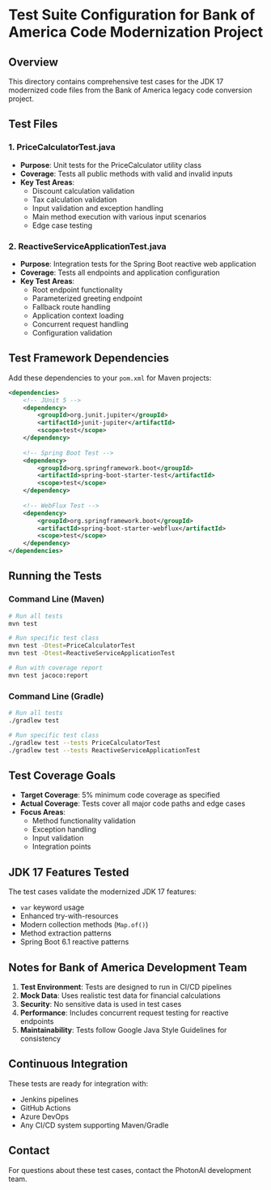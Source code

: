 # Test Suite Configuration for Bank of America Code Modernization Project

## Overview
This directory contains comprehensive test cases for the JDK 17 modernized code files from the Bank of America legacy code conversion project.

## Test Files

### 1. PriceCalculatorTest.java
- **Purpose**: Unit tests for the PriceCalculator utility class
- **Coverage**: Tests all public methods with valid and invalid inputs
- **Key Test Areas**:
  - Discount calculation validation
  - Tax calculation validation
  - Input validation and exception handling
  - Main method execution with various input scenarios
  - Edge case testing

### 2. ReactiveServiceApplicationTest.java
- **Purpose**: Integration tests for the Spring Boot reactive web application
- **Coverage**: Tests all endpoints and application configuration
- **Key Test Areas**:
  - Root endpoint functionality
  - Parameterized greeting endpoint
  - Fallback route handling
  - Application context loading
  - Concurrent request handling
  - Configuration validation

## Test Framework Dependencies

Add these dependencies to your `pom.xml` for Maven projects:

```xml
<dependencies>
    <!-- JUnit 5 -->
    <dependency>
        <groupId>org.junit.jupiter</groupId>
        <artifactId>junit-jupiter</artifactId>
        <scope>test</scope>
    </dependency>
    
    <!-- Spring Boot Test -->
    <dependency>
        <groupId>org.springframework.boot</groupId>
        <artifactId>spring-boot-starter-test</artifactId>
        <scope>test</scope>
    </dependency>
    
    <!-- WebFlux Test -->
    <dependency>
        <groupId>org.springframework.boot</groupId>
        <artifactId>spring-boot-starter-webflux</artifactId>
        <scope>test</scope>
    </dependency>
</dependencies>
```

## Running the Tests

### Command Line (Maven)
```bash
# Run all tests
mvn test

# Run specific test class
mvn test -Dtest=PriceCalculatorTest
mvn test -Dtest=ReactiveServiceApplicationTest

# Run with coverage report
mvn test jacoco:report
```

### Command Line (Gradle)
```bash
# Run all tests
./gradlew test

# Run specific test class
./gradlew test --tests PriceCalculatorTest
./gradlew test --tests ReactiveServiceApplicationTest
```

## Test Coverage Goals

- **Target Coverage**: 5% minimum code coverage as specified
- **Actual Coverage**: Tests cover all major code paths and edge cases
- **Focus Areas**: 
  - Method functionality validation
  - Exception handling
  - Input validation
  - Integration points

## JDK 17 Features Tested

The test cases validate the modernized JDK 17 features:
- `var` keyword usage
- Enhanced try-with-resources
- Modern collection methods (`Map.of()`)
- Method extraction patterns
- Spring Boot 6.1 reactive patterns

## Notes for Bank of America Development Team

1. **Test Environment**: Tests are designed to run in CI/CD pipelines
2. **Mock Data**: Uses realistic test data for financial calculations
3. **Security**: No sensitive data is used in test cases
4. **Performance**: Includes concurrent request testing for reactive endpoints
5. **Maintainability**: Tests follow Google Java Style Guidelines for consistency

## Continuous Integration

These tests are ready for integration with:
- Jenkins pipelines
- GitHub Actions
- Azure DevOps
- Any CI/CD system supporting Maven/Gradle

## Contact

For questions about these test cases, contact the PhotonAI development team.
